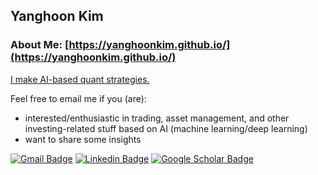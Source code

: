 ## Yanghoon Kim

### About Me: [https://yanghoonkim.github.io/](https://yanghoonkim.github.io/)

<ins>I make AI-based quant strategies.</ins>

Feel free to email me if you (are):
- interested/enthusiastic in trading, asset management, and other investing-related stuff based on AI (machine learning/deep learning)
- want to share some insights

[![Gmail Badge](https://img.shields.io/badge/-Gmail-c14438?style=flat-square&logo=Gmail&logoColor=white&link=mailto:yunho0130@gmail.com)](mailto:ad26kt@gmail.com) 
[![Linkedin Badge](https://img.shields.io/badge/-LinkedIn-blue?style=flat-square&logo=Linkedin&logoColor=white&link=https://www.linkedin.com/in/yunho0130/)](https://www.linkedin.com/in/yanghoon-kim-034167a6/) 
[![Google Scholar Badge](https://img.shields.io/badge/-Scholar-4285f4?style=flat-square&logo=google-scholar&logoColor=white&link=https://scholar.google.com/citations?hl=en&user=MiHTvZQAAAAJ)](https://scholar.google.co.kr/citations?user=F4Y3CK4AAAAJ&hl=en) 

<!--
**yanghoonkim/yanghoonkim** is a ✨ _special_ ✨ repository because its `README.md` (this file) appears on your GitHub profile.

Here are some ideas to get you started:

- 🔭 I’m currently working on ...
- 🌱 I’m currently learning ...
- 👯 I’m looking to collaborate on ...
- 🤔 I’m looking for help with ...
- 💬 Ask me about ...
- 📫 How to reach me: ...
- 😄 Pronouns: ...
- ⚡ Fun fact: ...
-->

#
